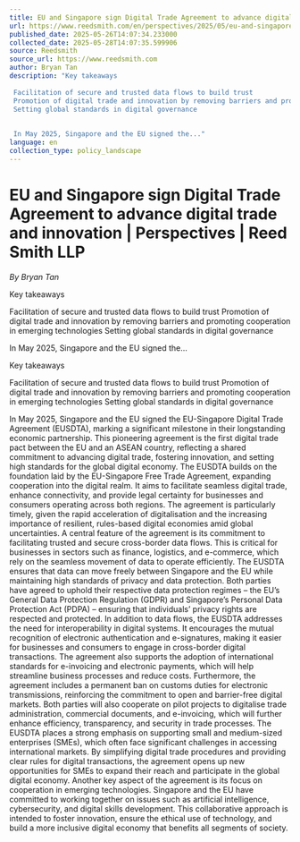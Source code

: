 ```yaml
---
title: EU and Singapore sign Digital Trade Agreement to advance digital trade and innovation | Perspectives | Reed Smith LLP
url: https://www.reedsmith.com/en/perspectives/2025/05/eu-and-singapore-sign-digital-trade-agreement
published_date: 2025-05-26T14:07:34.233000
collected_date: 2025-05-28T14:07:35.599906
source: Reedsmith
source_url: https://www.reedsmith.com
author: Bryan Tan
description: "Key takeaways 
 
 Facilitation of secure and trusted data flows to build trust 
 Promotion of digital trade and innovation by removing barriers and promoting cooperation in emerging technologies 
 Setting global standards in digital governance 
 
 
 In May 2025, Singapore and the EU signed the..."
language: en
collection_type: policy_landscape
---
```


# EU and Singapore sign Digital Trade Agreement to advance digital trade and innovation | Perspectives | Reed Smith LLP

*By Bryan Tan*

Key takeaways 
 
 Facilitation of secure and trusted data flows to build trust 
 Promotion of digital trade and innovation by removing barriers and promoting cooperation in emerging technologies 
 Setting global standards in digital governance 
 
 
 In May 2025, Singapore and the EU signed the...

Key takeaways 
 
 Facilitation of secure and trusted data flows to build trust 
 Promotion of digital trade and innovation by removing barriers and promoting cooperation in emerging technologies 
 Setting global standards in digital governance

In May 2025, Singapore and the EU signed the EU-Singapore Digital Trade Agreement (EUSDTA), marking a significant milestone in their longstanding economic partnership. This pioneering agreement is the first digital trade pact between the EU and an ASEAN country, reflecting a shared commitment to advancing digital trade, fostering innovation, and setting high standards for the global digital economy. The EUSDTA builds on the foundation laid by the EU-Singapore Free Trade Agreement, expanding cooperation into the digital realm. It aims to facilitate seamless digital trade, enhance connectivity, and provide legal certainty for businesses and consumers operating across both regions. The agreement is particularly timely, given the rapid acceleration of digitalisation and the increasing importance of resilient, rules-based digital economies amid global uncertainties. 
 A central feature of the agreement is its commitment to facilitating trusted and secure cross-border data flows. This is critical for businesses in sectors such as finance, logistics, and e-commerce, which rely on the seamless movement of data to operate efficiently. The EUSDTA ensures that data can move freely between Singapore and the EU while maintaining high standards of privacy and data protection. Both parties have agreed to uphold their respective data protection regimes – the EU’s General Data Protection Regulation (GDPR) and Singapore’s Personal Data Protection Act (PDPA) – ensuring that individuals’ privacy rights are respected and protected. 
 In addition to data flows, the EUSDTA addresses the need for interoperability in digital systems. It encourages the mutual recognition of electronic authentication and e-signatures, making it easier for businesses and consumers to engage in cross-border digital transactions. The agreement also supports the adoption of international standards for e-invoicing and electronic payments, which will help streamline business processes and reduce costs. 
 Furthermore, the agreement includes a permanent ban on customs duties for electronic transmissions, reinforcing the commitment to open and barrier-free digital markets. Both parties will also cooperate on pilot projects to digitalise trade administration, commercial documents, and e-invoicing, which will further enhance efficiency, transparency, and security in trade processes. The EUSDTA places a strong emphasis on supporting small and medium-sized enterprises (SMEs), which often face significant challenges in accessing international markets. By simplifying digital trade procedures and providing clear rules for digital transactions, the agreement opens up new opportunities for SMEs to expand their reach and participate in the global digital economy. 
 Another key aspect of the agreement is its focus on cooperation in emerging technologies. Singapore and the EU have committed to working together on issues such as artificial intelligence, cybersecurity, and digital skills development. This collaborative approach is intended to foster innovation, ensure the ethical use of technology, and build a more inclusive digital economy that benefits all segments of society.